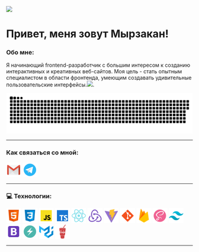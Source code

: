   <img src="./assets/VR Gamer created in After Effects.gif"/>

<br>

# Привет, меня зовут Мырзакан!



### Обо мне:

Я начинающий frontend-разработчик с большим интересом к созданию интерактивных и креативных веб-сайтов. Моя цель - стать опытным специалистом в области фронтенда, умеющим создавать удивительные пользовательские интерфейсы.<img src="https://media.giphy.com/media/WUlplcMpOCEmTGBtBW/giphy.gif" width="30px">. 
<p align="center">
 <img width="600" src="assets/github-snake.svg" alt="snake"/>
</p>

---

### Как связаться со мной:

[<img src="./assets/google-mail.svg" width="40" height="40"/>](mailto:myrzakan.kb@gmail.com)
[<img src="./assets/телеграмма-app.svg" width="40" height="40"/>](http://t.me/myrzakan_k)


---



### 💻 Технологии:

<div>
  <img src="./assets/html.svg" title="Html" width="40" height="40"/>
  <img src="./assets/css.svg" title="Css" width="40" height="40"/>
  <img src="./assets/js.svg" title="JavaScript" width="40" height="40"/>
  <img src="./assets/typescript.svg" title="TypeScript"  width="40" height="40"/>
  <img src="./assets/react.svg" title="React js" width="40" height="40"/>
  <img src="./assets/redux.svg" title="Redux" width="40" height="40"/>
  <img src="./assets/vite.svg" title="Vite"  width="40" height="40"/>
  <img src="./assets/git.svg" title="Git" width="40" height="40"/>
  <img src="./assets/firebase.svg" title="Firebase" width="40" height="40"/>
  <img src="./assets/scss.svg" title="sass/scss" width="40" height="40"/>
  <img src="./assets/tailwind.svg" title="Tailwind" width="40" height="40"/>
  <img src="./assets/bootstrap.svg" title="Bootstrap" width="40" height="40"/>
  <img src="./assets/chakra-ui.svg" title="Chakra-ui" width="40" height="40"/>
  <img src="./assets/material-ui.svg" title="material-ui"  width="40" height="40"/>
  <img src="./assets/gulp.svg" title="Gulp" width="40" height="40"/>
  <!-- <img src="./assets/vs code.svg" title="Vs code" width="40" height="40"/> -->
</div>

---
